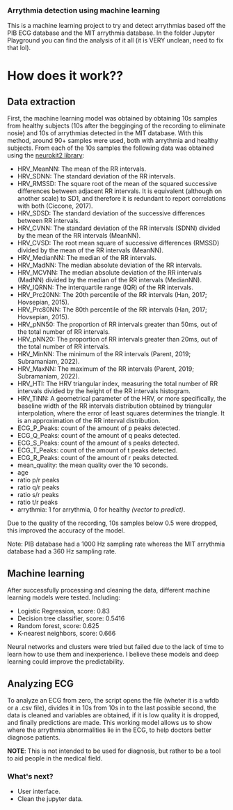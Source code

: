 ### Arrythmia detection using machine learning

This is a machine learning project to try and detect arrythmias based off the PIB ECG database and the MIT arrythmia database. In the folder Jupyter Playground you can find the analysis of it all (it is VERY unclean, need to fix that lol).

# How does it work??

## Data extraction

First, the machine learning model was obtained by obtaining 10s samples from healthy subjects (10s after the begginging of the recording to eliminate nosie) and 10s of arrythmias detected in the MIT database.
With this method, around 90+ samples were used, both with arrythmia and healthy subjects. From each of the 10s samples the following data was obtained using the [neurokit2 library](https://neuropsychology.github.io/NeuroKit/):
- HRV_MeanNN: The mean of the RR intervals.
- HRV_SDNN: The standard deviation of the RR intervals.
- HRV_RMSSD: The square root of the mean of the squared successive differences between adjacent RR intervals. It is equivalent (although on another scale) to SD1, and therefore it is redundant to report correlations with both (Ciccone, 2017).
- HRV_SDSD: The standard deviation of the successive differences between RR intervals.
- HRV_CVNN: The standard deviation of the RR intervals (SDNN) divided by the mean of the RR intervals (MeanNN).
- HRV_CVSD: The root mean square of successive differences (RMSSD) divided by the mean of the RR intervals (MeanNN).
- HRV_MedianNN: The median of the RR intervals.
- HRV_MadNN: The median absolute deviation of the RR intervals.
- HRV_MCVNN: The median absolute deviation of the RR intervals (MadNN) divided by the median of the RR intervals (MedianNN).
- HRV_IQRNN: The interquartile range (IQR) of the RR intervals.
- HRV_Prc20NN: The 20th percentile of the RR intervals (Han, 2017; Hovsepian, 2015).
- HRV_Prc80NN: The 80th percentile of the RR intervals (Han, 2017; Hovsepian, 2015).
- HRV_pNN50: The proportion of RR intervals greater than 50ms, out of the total number of RR intervals.
- HRV_pNN20: The proportion of RR intervals greater than 20ms, out of the total number of RR intervals.
- HRV_MinNN: The minimum of the RR intervals (Parent, 2019; Subramaniam, 2022).
- HRV_MaxNN: The maximum of the RR intervals (Parent, 2019; Subramaniam, 2022).
- HRV_HTI: The HRV triangular index, measuring the total number of RR intervals divided by the height of the RR intervals histogram.
- HRV_TINN: A geometrical parameter of the HRV, or more specifically, the baseline width of the RR intervals distribution obtained by triangular interpolation, where the error of least squares determines the triangle. It is an approximation of the RR interval distribution.
- ECG_P_Peaks: count of the amount of p peaks detected.
- ECG_Q_Peaks: count of the amount of q peaks detected.
- ECG_S_Peaks: count of the amount of s peaks detected.
- ECG_T_Peaks: count of the amount of t peaks detected.
- ECG_R_Peaks: count of the amount of r peaks detected.
- mean_quality: the mean quality over the 10 seconds.
- age
- ratio p/r peaks
- ratio q/r peaks
- ratio s/r peaks
- ratio t/r peaks
- arrythmia: 1 for arrythmia, 0 for healthy *(vector to predict)*.

Due to the quality of the recording, 10s samples below 0.5 were dropped, this improved the accuracy of the model.

Note: PIB database had a 1000 Hz sampling rate whereas the MIT arrythmia database had a 360 Hz sampling rate.

## Machine learning

After successfully processing and cleaning the data, different machine learning models were tested. Including:
- Logistic Regression, score: 0.83
- Decision tree classifier, score: 0.5416
- Random forest, score: 0.625
- K-nearest neighbors, score: 0.666

Neural networks and clusters were tried but failed due to the lack of time to learn how to use them and inexperience. I believe these models and deep learning could improve the predictability.

## Analyzing ECG

To analyze an ECG from zero, the script opens the file (wheter it is a wfdb or a .csv file), divides it in 10s from 10s in to the last possible second, the data is cleaned and variables are obtained, if it is low quality it is dropped, and finally predictions are made. This working model allows us to show where the arrythmia abnormalities lie in the ECG, to help doctors better diagnose patients.

**NOTE**: This is not intended to be used for diagnosis, but rather to be a tool to aid people in the medical field.

### What's next?

- User interface.
- Clean the jupyter data.

